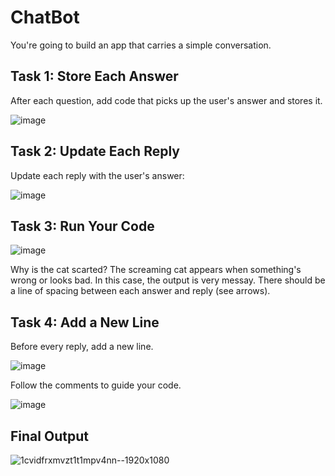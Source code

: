 # ChatBot
You're going to build an app that carries a simple conversation.

## Task 1: Store Each Answer
After each question, add code that picks up the user's answer and stores it.

![image](https://github.com/emtaylor1993/Udemy-Courses/assets/93065901/a9bd42a6-4690-41a1-8d22-bc21b47c8b32)

## Task 2: Update Each Reply
Update each reply with the user's answer:

![image](https://github.com/emtaylor1993/Udemy-Courses/assets/93065901/df5138b3-8af5-46b0-a92a-f157aaf49a3d)

## Task 3: Run Your Code

![image](https://github.com/emtaylor1993/Udemy-Courses/assets/93065901/c0b772fd-12f8-482f-98f2-c484ce2a31cc)

Why is the cat scarted? The screaming cat appears when something's wrong or looks bad. In this case, the output is very messay. There should be a line of spacing between each answer and reply (see arrows).

## Task 4: Add a New Line
Before every reply, add a new line.

![image](https://github.com/emtaylor1993/Udemy-Courses/assets/93065901/66831be7-d2e7-4159-af3d-60cbe145b3d3)

Follow the comments to guide your code.

![image](https://github.com/emtaylor1993/Udemy-Courses/assets/93065901/112f8f82-8c77-40ad-8f0a-00fb72f78677)

## Final Output

![1cvidfrxmvzt1t1mpv4nn--1920x1080](https://github.com/emtaylor1993/Udemy-Courses/assets/93065901/d1d9019f-e444-4209-8517-8778e7787d97)
